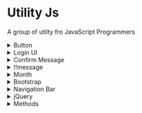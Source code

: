# Utility Js

A group of utilty fro JavaScript Programmers

<details><summary>Button</summary>

## Button

**Constructor**

```javascript
var btn = new Button("Press", "btn", () => {}, "block");
```

> new Button ([text of button], [classes style], [onClick function], [display mode])

[display mode] = 'block', 'inline', ...

**Implementation**
```javascript
var btn = new Button("Press", "btn", () => {}, "block");

btn.appendIn('body');

//or
document.querySelector('body').appendChild(btn);

//or (require jQuery library)
$('body').append(btn);
```

| Method                              | Description                                                                  | Return       |
| ----------------------------------- | ---------------------------------------------------------------------------- | ------------ |
| .getButton()                        | Return the button                                                            | HTML Element |
| .getClass()                         | Return the button's class                                                    | string       |
| .getText()                          | Return the button's text                                                     | string       |
| .getFunction()                      | Return the function of the button                                            | string       |
| .setText([text])                    | Set the text ([text]) of the button                                          | null         |
| .setClass([class])                  | Set the classes ([class]) of the button                                      | null         |
| .setFunction([function])            | Set the function on click ([function]) of the button                         | null         |
| .setAttribute([attribute], [value]) | Set an attribute in the button                                               | null         |
| .appendIn([selector])               | Append the button in [selector] (must be a string ex: 'body' or '.divClass') | null         |
| .hide()                             | Hide the button                                                              | null         |
| .show()                             | Show the button                                                              | null         |
| .enable()                           | Set the button enable                                                        | null         |
| .disable()                          | Show the button disabled                                                     | null         |
| .addClass([class])                  | Add class [class] in the classList of the button                             | null         |
| .deleteClass([class])               | Delete class [class] in the classList of the button                          | null         |

</details>



<details><summary>Login UI</summary>

## loginUI

**Constructor**

```javascript
let lgn = new loginUI ([where], [options])
```

> new loginUI ([where], [options])

[options] = options for login (see implementation)
[where] = 'body', '#loginDiv', ...

**Implementation**

```javascript
let options = {
  'linkCondizioniUso': 'https://www.google.com',
  'linkCondizioniGenerali': 'https://www.google.com',
  'linkPrivacy': 'https://www.google.com',
  'function_login': 'login()',
  'function_register': 'register()',
  'show_register': true,
  'show_passwordDimenticata': true,
  'function_confermaPasswordDimenticata': 'confirmMiss()',
  'show_accediSocial': false,
  'extra_input_registrazione': [`<input type="text" id="course">`],
  'linkLoginGoogle': '',
  'linkLoginFacebook': ''
}
let lgn = new loginUI ('body', options);

let username = $('#email')[0].value;
let password = $('#password')[0].value;

let nome = $('#nome')[0].value;
let cognome = $('#cognome')[0].value;
let email = $('#email_rg')[0].value;
let sesso = lg.sessoRegistrazione(); //(m, f, a)
let password1 = $('#password_rg')[0].value;
let password1 = $('#password2_rg')[0].value;
```

<img src="https://github.com/AlessandroFrasconi/utilityjs/blob/main/images/login.png?raw=true" width="200" title="loginUI">

| Method                 | Description                    | Return |
| ---------------------- | ------------------------------ | ------ |
| .setLoginFunction()    | Set the login function | null    |
| .setRegisterFunction() | Set the register function | null |
| .show()                | Show the login UI | null         |
| .hide()                | Hide the login UI | null         |

</details>

<details><summary>Confirm Message</summary>

## confirm_message

**Constructor**

```javascript
let cm = new confirm_message([title], [message], [array of buttons], [where]);
```

> new confirm_message ([title], [message],[buttons],[where])

[title] = message's title 
[message] = message to show
[buttons] = array of buttons buttons (see implementation)
[where] = 'body', '#loginDiv', ...



**Implementation**

```javascript
let cm = new confirm_message(
  'Confirm', 
  `Are you sure to continue?`,
  [
    createButton('btn-message', 'Continue', 'cm.hide()', ''), 
    createButton('btn-message', 'Send', '', '')
  ],
  'body');
cm.show();
```


| Method                 | Description                    | Return |
| ---------------------- | ------------------------------ | ------ |
| .setTitle([title])    | Set title of confirm message | null    |
| .setMessage([message]) | Set message of confirm message | null |
| .setButtons([buttons])                | Set buttons of confirm message | null         |
| .hide()                | Hide confirm message | null         |
| .show()                | Show confirm message        |
| .remove()                | Remove confirm message | null         |

</details>
<details><summary>!!message</summary>
</details>
<details><summary>Month</summary>

## month

**Constructor**

```javascript
var m = new month([month]);
```
> new month ([month])

[month] = '0', 'gennaio'

**Implementation**

```javascript
var m = new month("agosto");
m.toInt(); // return 7
```

```javascript
var m = new month(7);
m.toFullName(); // return 'Agosto'
```

| Method          | Description                                                         | Return       |
| --------------- | ------------------------------------------------------------------- | ------------ |
| .toInt()        | Get number [0-11] of the month from a text ('febbraio' -> return 1) | number       |
| .toFullName()   | Get month in letter from a number (1 -> return 'febbraio')          | string       |
| .getAllMonths() | Return all month as Array                                           | string array |

</details>

<details><summary>Bootstrap</summary>

## Bootstrap integration

```Javascript
new Utility().bootstrapRemove() //for remove
new Utility().bootstrapInsert() //for add
```

</details>

<details><summary>Navigation Bar</summary>

## headNavBar

**Constructor**

```javascript
var hnb = new headNavBar("light", "uJs", "item1", "", "body");
hnb.show();
```

> new headNavBar ([theme], [brand], [items], [img], [where]\*)

[theme] = 'light', 'dark'.
[items] = ex: 'bho'.
[img] = link of an image.
[where] = 'header', '#homepage'.

</details>

<details><summary>jQuery</summary>

## jQuery integration

```Javascript
new Utility().jQueryRemove() //for remove
new Utility().jQueryInsert() //for add
```

</details>

<details><summary>Methods</summary>

## Methods

| Method                                           | Description                            | Return                  |
| ------------------------------------------------ | -------------------------------------- | ----------------------- |
| createButton([classes], [text], [onclick], [id]) | Make a button                          | HTML Button element     |
| getCurrentDate([format], [monthInLetter])        | Return current data                    | String ('dd/MM/yy')     |
| getCurrentTime()                                 | Return current time                    | String ('01:10:31:42')  |
| addZeroLessTen([number])                         | Add 0 in numbers less then 10          | String ('01' / '13')    |
| objectToArray([array])                           | Convert an object to an Array          | Array                   |
| convertWeekDay([day])                            | Convert days in numbers and vice versa | String ('Lunedì' / '1') |
| showInParent([where], [what], [clear*])          | Append in parent node                  | --                      |
| scrollTo([where])                                | Scroll screen at a specific position   | --                      |
| checkNotEmpty([array])                           | Check each obj is not Empty            | bool (true or false)             |

</details>
